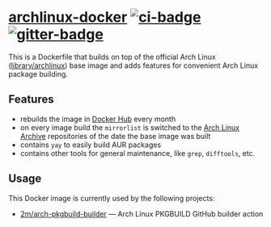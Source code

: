 # [archlinux-docker][] [![ci-badge][]][ci] [![gitter-badge][]][gitter]

[archlinux-docker]: https://github.com/2m/archlinux-docker
[ci]:               https://github.com/2m/archlinux-docker/actions
[ci-badge]:         https://github.com/2m/archlinux-docker/workflows/ci/badge.svg
[gitter]:           https://gitter.im/2m/general
[gitter-badge]:     https://badges.gitter.im/2m/general.svg

This is a Dockerfile that builds on top of the official Arch Linux ([library/archlinux][]) base image and adds features for convenient Arch Linux package building.

[library/archlinux]: https://hub.docker.com/_/archlinux

## Features

* rebuilds the image in [Docker Hub][] every month
* on every image build the `mirrorlist` is switched to the [Arch Linux Archive][] repositories of the date the base image was built
* contains `yay` to easily build AUR packages
* contains other tools for general maintenance, like `grep`, `difftools`, etc.

[Docker Hub]:         https://hub.docker.com/r/martynas/archlinux/builds
[Arch Linux Archive]: https://wiki.archlinux.org/index.php/Arch_Linux_Archive

## Usage

This Docker image is currently used by the following projects:

* [2m/arch-pkgbuild-builder][] — Arch Linux PKGBUILD GitHub builder action

[2m/arch-pkgbuild-builder]: https://github.com/2m/arch-pkgbuild-builder
